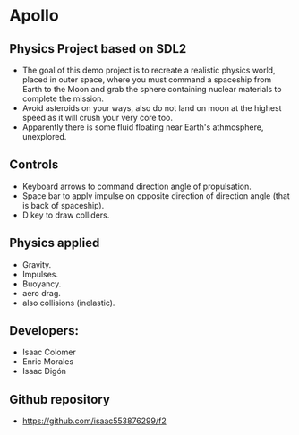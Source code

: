# Apollo
## Physics Project based on SDL2
- The goal of this demo project is to recreate a realistic physics world, placed in outer space, where you must command a spaceship from Earth to the Moon and grab the sphere containing nuclear materials to complete the mission.
- Avoid asteroids on your ways, also do not land on moon at the highest speed as it will crush your very core too.
- Apparently there is some fluid floating near Earth's athmosphere, unexplored.

## Controls
- Keyboard arrows to command direction angle of propulsation.
- Space bar to apply impulse on opposite direction of direction angle (that is back of spaceship).
- D key to draw colliders.

## Physics applied
- Gravity.
- Impulses.
- Buoyancy.
- aero drag.
- also collisions (inelastic).

## Developers:
- Isaac Colomer
- Enric Morales
- Isaac Digón

## Github repository
- https://github.com/isaac553876299/f2